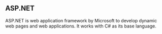 ## ASP.NET
ASP.NET is web application framework by Microsoft to develop dynamic web pages and web applications. It works with C# as its base language.
